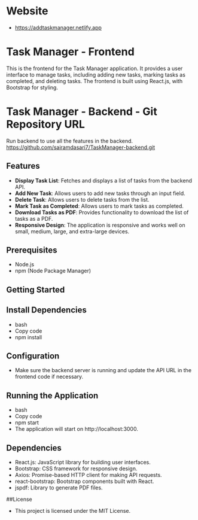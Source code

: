 # Website
- https://addtaskmanager.netlify.app

# Task Manager - Frontend

This is the frontend for the Task Manager application. It provides a user interface to manage tasks, including adding new tasks, marking tasks as completed, and deleting tasks. The frontend is built using React.js, with Bootstrap for styling.

# Task Manager - Backend - Git Repository URL
Run backend to use all the features in the backend.
https://github.com/sairamdasari7/TaskManager-backend.git

## Features

- **Display Task List**: Fetches and displays a list of tasks from the backend API.
- **Add New Task**: Allows users to add new tasks through an input field.
- **Delete Task**: Allows users to delete tasks from the list.
- **Mark Task as Completed**: Allows users to mark tasks as completed.
- **Download Tasks as PDF**: Provides functionality to download the list of tasks as a PDF.
- **Responsive Design**: The application is responsive and works well on small, medium, large, and extra-large devices.

## Prerequisites

- Node.js
- npm (Node Package Manager)

## Getting Started

## Install Dependencies
- bash
- Copy code
- npm install

## Configuration
- Make sure the backend server is running and update the API URL in the frontend code if necessary.

## Running the Application
- bash
- Copy code
- npm start
- The application will start on http://localhost:3000.

## Dependencies
- React.js: JavaScript library for building user interfaces.
- Bootstrap: CSS framework for responsive design.
- Axios: Promise-based HTTP client for making API requests.
- react-bootstrap: Bootstrap components built with React.
- jspdf: Library to generate PDF files.

##License
- This project is licensed under the MIT License.
